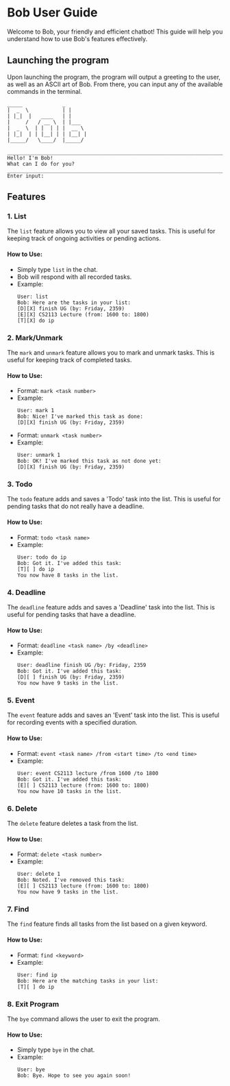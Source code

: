 # Bob User Guide

Welcome to Bob, your friendly and efficient chatbot! This guide will help you understand how to use Bob's features effectively.

## Launching the program

Upon launching the program, the program will output a greeting to the user, as well as an ASCII art of Bob. From there, you can input any of the available commands in the terminal.

```
_____             _ 
|  _  \           | |
| |_|  |   ____   | |
|     /   / __ \  | |___
|  _  \  | |  | | |  __ \
| |_|  | | |__| | | |__| |
|_____/   \____/  |_____/

__________________________________________________________________________________________________________________
Hello! I'm Bob!
What can I do for you?
__________________________________________________________________________________________________________________
Enter input: 
```



## Features

### 1. List
The `list` feature allows you to view all your saved tasks. This is useful for keeping track of ongoing activities or pending actions.

#### How to Use:
- Simply type `list` in the chat.
- Bob will respond with all recorded tasks.
- Example:
  ```
  User: list
  Bob: Here are the tasks in your list:
  [D][X] finish UG (by: Friday, 2359)
  [E][X] CS2113 Lecture (from: 1600 to: 1800)
  [T][X] do ip
  ```

### 2. Mark/Unmark
The `mark` and `unmark` feature allows you to mark and unmark tasks. This is useful for keeping track of completed tasks.

#### How to Use:
- Format: `mark <task number>`
- Example:
  ```
  User: mark 1
  Bob: Nice! I've marked this task as done:
  [D][X] finish UG (by: Friday, 2359)
   ```
- Format: `unmark <task number>`
- Example:
  ```
  User: unmark 1
  Bob: OK! I've marked this task as not done yet:
  [D][X] finish UG (by: Friday, 2359)
   ```
  

### 3. Todo
The `todo` feature adds and saves a 'Todo' task into the list. This is useful for pending tasks that do not really have a deadline.

#### How to Use:
- Format: `todo <task name>`
- Example:
  ```
  User: todo do ip
  Bob: Got it. I've added this task:
  [T][ ] do ip
  You now have 8 tasks in the list.
   ```
  

### 4. Deadline
The `deadline` feature adds and saves a 'Deadline' task into the list. This is useful for pending tasks that have a deadline.

#### How to Use:
- Format: `deadline <task name> /by <deadline>`
- Example:
  ```
  User: deadline finish UG /by: Friday, 2359
  Bob: Got it. I've added this task:
  [D][ ] finish UG (by: Friday, 2359)
  You now have 9 tasks in the list.
   ```
  

### 5. Event
The `event` feature adds and saves an 'Event' task into the list. This is useful for recording events with a specified duration.

#### How to Use:
- Format: `event <task name> /from <start time> /to <end time>`
- Example:
  ```
  User: event CS2113 lecture /from 1600 /to 1800
  Bob: Got it. I've added this task:
  [E][ ] CS2113 lecture (from: 1600 to: 1800)
  You now have 10 tasks in the list.
   ```
  

### 6. Delete
The `delete` feature deletes a task from the list.

#### How to Use:
- Format: `delete <task number>`
- Example:
  ```
  User: delete 1
  Bob: Noted. I've removed this task:
  [E][ ] CS2113 lecture (from: 1600 to: 1800)
  You now have 9 tasks in the list.
   ```
  

### 7. Find
The `find` feature finds all tasks from the list based on a given keyword.

#### How to Use:
- Format: `find <keyword>`
- Example: 
  ```
  User: find ip
  Bob: Here are the matching tasks in your list:
  [T][ ] do ip
  ```
  


### 8. Exit Program
The `bye` command allows the user to exit the program.

#### How to Use:
- Simply type `bye` in the chat.
- Example:
  ```
  User: bye
  Bob: Bye. Hope to see you again soon!
   ``` 
  

